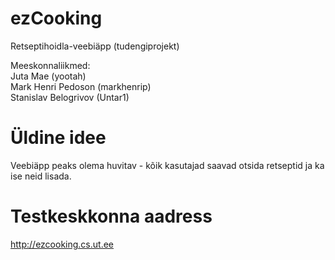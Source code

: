 # ezCooking
Retseptihoidla-veebiäpp (tudengiprojekt) 

Meeskonnaliikmed:  
Juta Mae                (yootah)  
Mark Henri Pedoson      (markhenrip)  
Stanislav Belogrivov    (Untar1)  

# Üldine idee
Veebiäpp peaks olema huvitav - kõik kasutajad saavad otsida retseptid ja ka ise neid lisada.

# Testkeskkonna aadress
http://ezcooking.cs.ut.ee
